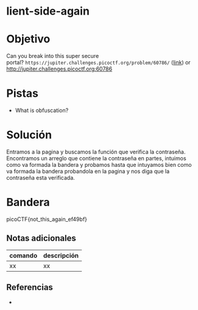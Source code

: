 # lient-side-again

# Objetivo
Can you break into this super secure portal? `https://jupiter.challenges.picoctf.org/problem/60786/` ([link](https://jupiter.challenges.picoctf.org/problem/60786/)) or http://jupiter.challenges.picoctf.org:60786

# Pistas
- What is obfuscation?

# Solución
Entramos a la pagina y buscamos la función que verifica la contraseña.
Encontramos un arreglo que contiene la contraseña en partes, intuimos como va formada la bandera y probamos hasta que intuyamos bien como va formada la bandera probandola en la pagina y nos diga que la contraseña esta verificada.

# Bandera
picoCTF{not_this_again_ef49bf}

## Notas adicionales
| comando | descripción |
| ------ | ------ |
| xx | xx |

## Referencias
- []()